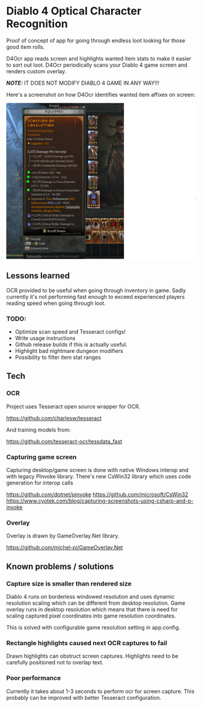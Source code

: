 # Diablo 4 Optical Character Recognition

Proof of concept of app for going through endless loot looking for those good item rolls.

D4Ocr app reads screen and highlights wanted item stats to make it easier to sort out loot.
D4Ocr periodically scans your Diablo 4 game screen and renders custom overlay.

**_NOTE:_** IT DOES NOT MODIFY DIABLO 4 GAME IN ANY WAY!!!

Here's a screenshot on how D4Ocr identifies wanted item affixes on screen:

![OCR in action](capture_example.png)

## Lessons learned

OCR provided to be useful when going through inventory in game. Sadly currently it's not performing fast enough to exceed experienced players reading speed when going through loot.

### TODO:
* Optimize scan speed and Tesseract configs!
* Write usage instructions
* Github release builds if this is actually useful.
* Highlight bad nightmare dungeon modifiers
* Possibility to filter item stat ranges

## Tech

### OCR

Project uses Tesseract open source wrapper for OCR.

https://github.com/charlesw/tesseract

And training models from:

https://github.com/tesseract-ocr/tessdata_fast

### Capturing game screen

Capturing desktop/game screen is done with native Windows interop and with legacy PInvoke library.
There's new CsWin32 library which uses code generation for interop calls

https://github.com/dotnet/pinvoke
https://github.com/microsoft/CsWin32
https://www.cyotek.com/blog/capturing-screenshots-using-csharp-and-p-invoke

### Overlay

Overlay is drawn by GameOverlay.Net library.

https://github.com/michel-pi/GameOverlay.Net

## Known problems / solutions

### Capture size is smaller than rendered size

Diablo 4 runs on borderless windowed resolution and uses dynamic resolution scaling which can be different from desktop resolution.
Game overlay runs in desktop resolution which means that there is need for scaling captured pixel coordinates into game resolution coordinates.

This is solved with configurable game resolution setting in app.config.

### Rectangle highlights caused next OCR captures to fail

Drawn highlights can obstruct screen captures. Highlights need to be carefully positioned not to overlap text.

### Poor performance

Currently it takes about 1-3 seconds to perform ocr for screen capture.
This probably can be improved with better Tesseract configuration. 
